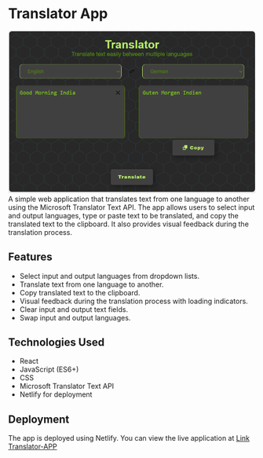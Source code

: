 # Translator App
![Image](https://github.com/Mrugank16/Translator-App/blob/master/translatorapp.png)
A simple web application that translates text from one language to another using the Microsoft Translator Text API. The app allows users to select input and output languages, type or paste text to be translated, and copy the translated text to the clipboard. It also provides visual feedback during the translation process.

## Features

- Select input and output languages from dropdown lists.
- Translate text from one language to another.
- Copy translated text to the clipboard.
- Visual feedback during the translation process with loading indicators.
- Clear input and output text fields.
- Swap input and output languages.

## Technologies Used

- React
- JavaScript (ES6+)
- CSS
- Microsoft Translator Text API
- Netlify for deployment

## Deployment

The app is deployed using Netlify. You can view the live application at [Link Translator-APP](https://translate-by-mrugank.netlify.app/)
